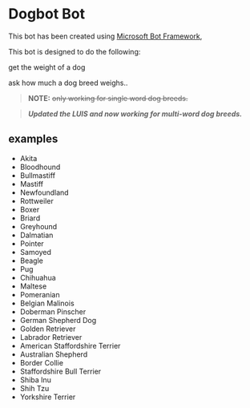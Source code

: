# Dogbot Bot

This bot has been created using [Microsoft Bot Framework](https://dev.botframework.com), 

This bot is designed to do the following:

get the weight of a dog

ask how much a dog breed weighs..

> __NOTE:__ ~~only working for single word dog breeds.~~ 

> **_Updated the LUIS and now working for multi-word dog breeds._**


## examples
- Akita
- Bloodhound
- Bullmastiff
- Mastiff
- Newfoundland
- Rottweiler
- Boxer
- Briard
- Greyhound
- Dalmatian
- Pointer
- Samoyed
- Beagle
- Pug
- Chihuahua
- Maltese
- Pomeranian
- Belgian Malinois
- Doberman Pinscher
- German Shepherd Dog
- Golden Retriever
- Labrador Retriever
- American Staffordshire Terrier
- Australian Shepherd
- Border Collie
- Staffordshire Bull Terrier
- Shiba Inu
- Shih Tzu
- Yorkshire Terrier

